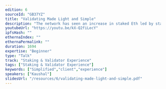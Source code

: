 ```yaml
---
edition: 6
sourceId: "GB37YZ"
title: "Validating Made Light and Simple"
description: "The network has seen an increase in staked Eth led by staking pools, liquid staking protocols, CEX and solo stakers. The complexity of running multiple clients (Execution, Consensus, Beacon and possibly MEV) means that validating is increasingly considered an organised activity for teams of specialists.  Nimbus is pushing for simplification to ensure it remains accessible to individuals and institutions alike. In this talk, Nimbus presents its vision for the future of Ethereum client experience"
youtubeUrl: "https://youtu.be/kX-Q2fiLecY"
ipfsHash: ""
ethernaIndex: ""
ethernaPermalink: ""
duration: 1694
expertise: "Beginner"
type: "Talk"
track: "Staking & Validator Experience"
tags: ["Staking & Validator Experience"]
keywords: ["Simplified","client","experience"]
speakers: ["Kaushal"]
slidesUrl: "/resources/6/validating-made-light-and-simple.pdf"
---
```

